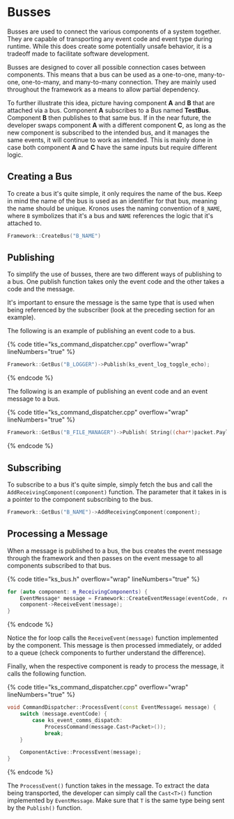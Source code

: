 # Busses
Busses are used to connect the various components of a system together. They are capable of transporting any event code and event type during runtime. While this does create some potentially unsafe behavior, it is a tradeoff made to facilitate software development. 

Busses are designed to cover all possible connection cases between components. This means that a bus can be used as a one-to-one, many-to-one, one-to-many, and many-to-many connection. They are mainly used throughout the framework as a means to allow partial dependency. 

To further illustrate this idea, picture having component **A** and **B** that are attached via a bus. Component **A** subscribes to a Bus named **TestBus**. Component **B** then publishes to that same bus. If in the near future, the developer swaps component **A** with a different component **C**, as long as the new component is subscribed to the intended bus, and it manages the same events, it will continue to work as intended. This is mainly done in case both component **A** and **C** have the same inputs but require different logic.

## Creating a Bus
To create a bus it's quite simple, it only requires the name of the bus. Keep in mind the name of the bus is used as an identifier for that bus, meaning the name should be unique. Kronos uses the naming convention of `B_NAME`, where `B` symbolizes that it's a bus and `NAME` references the logic that it's attached to.

```c++
Framework::CreateBus("B_NAME")
```

## Publishing
To simplify the use of busses, there are two different ways of publishing to a bus. One publish function takes only the event code and the other takes a code and the message.

It's important to ensure the message is the same type that is used when being referenced by the subscriber (look at the preceding section for an example).

The following is an example of publishing an event code to a bus.

{% code title="ks_command_dispatcher.cpp" overflow="wrap" lineNumbers="true" %}
```c++
Framework::GetBus("B_LOGGER")->Publish(ks_event_log_toggle_echo);
```
{% endcode %}

The following is an example of publishing an event code and an event message to a bus.

{% code title="ks_command_dispatcher.cpp" overflow="wrap" lineNumbers="true" %}
```c++
Framework::GetBus("B_FILE_MANAGER")->Publish( String((char*)packet.Payload), ks_event_file_downlink_begin);
``` 
{% endcode %}

## Subscribing
To subscribe to a bus it's quite simple, simply fetch the bus and call the `AddReceivingComponent(component)` function. The parameter that it takes in is a pointer to the component subscribing to the bus.

```c++
Framework::GetBus("B_NAME")->AddReceivingComponent(component);
```

## Processing a Message
When a message is published to a bus, the bus creates the event message through the framework and then passes on the event message to all components subscribed to that bus.

{% code title="ks_bus.h" overflow="wrap" lineNumbers="true" %}
```c++
for (auto component: m_ReceivingComponents) {
    EventMessage* message = Framework::CreateEventMessage(eventCode, returnBus);
    component->ReceiveEvent(message);
}
```
{% endcode %}

Notice the for loop calls the `ReceiveEvent(message)` function implemented by the component. This message is then processed immediately, or added to a queue (check components to further understand the difference).

Finally, when the respective component is ready to process the message, it calls the following function.

{% code title="ks_command_dispatcher.cpp" overflow="wrap" lineNumbers="true" %}
```c++
void CommandDispatcher::ProcessEvent(const EventMessage& message) {
    switch (message.eventCode) {
        case ks_event_comms_dispatch:
            ProcessCommand(message.Cast<Packet>());
            break;
    }

    ComponentActive::ProcessEvent(message);
}
```
{% endcode %}

The `ProcessEvent()` function takes in the message. To extract the data being transported, the developer can simply call the `Cast<T>()` function implemented by `EventMessage`. Make sure that `T` is the same type being sent by the `Publish()` function.

